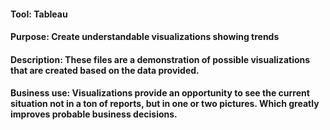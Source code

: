 #### Tool: Tableau

#### Purpose: Create understandable visualizations showing trends

#### Description: These files are a demonstration of possible visualizations that are created based on the data provided.

#### Business use: Visualizations provide an opportunity to see the current situation not in a ton of reports, but in one or two pictures. Which greatly improves probable business decisions.
